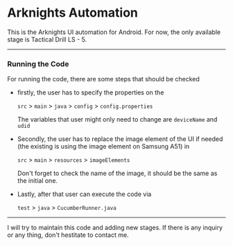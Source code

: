 # Arknights Automation
This is the Arknights UI automation for Android. For now, the only available stage is Tactical Drill LS - 5.

---
### Running the Code
For running the code, there are some steps that should be checked

- firstly, the user has to specify the properties on the 

    `src` > `main` > `java` > `config` > `config.properties`
    
    The variables that user might only need to change are
    `deviceName` and `udid`
    
- Secondly, the user has to replace the image element of the UI if needed (the existing is using the image element on Samsung A51) in

    `src` > `main` > `resources` > `imageElements`

    Don't forget to check the name of the image, it should be the same as the initial one.

- Lastly, after that user can execute the code via 

    `test` > `java` > `CucumberRunner.java`
---
I will try to maintain this code and adding new stages. If there is any inquiry or any thing, don't hestitate to contact me.
